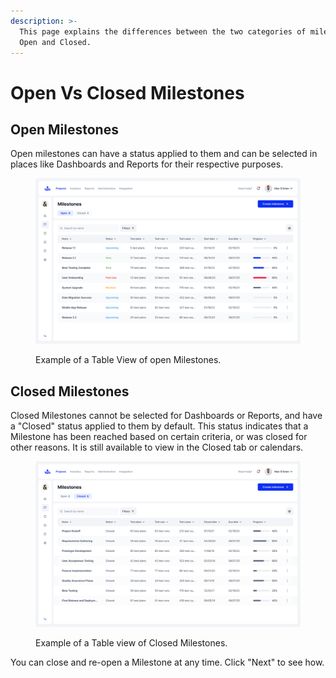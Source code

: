 ```yaml
---
description: >-
  This page explains the differences between the two categories of milestones:
  Open and Closed.
---
```


# Open Vs Closed Milestones

## Open Milestones

Open milestones can have a status applied to them and can be selected in places like Dashboards and Reports for their respective purposes.&#x20;

<figure><img src="../../../.gitbook/assets/296_Milestones 02_Milestones - Open - collapsed menu.png" alt=""><figcaption><p>Example of a Table View of open Milestones.</p></figcaption></figure>

## Closed Milestones

Closed Milestones cannot be selected for Dashboards or Reports, and have a "Closed" status applied to them by default. This status indicates that a Milestone has been reached based on certain criteria, or was closed for other reasons. It is still available to view in the Closed tab or calendars.

<figure><img src="../../../.gitbook/assets/298_Milestones 04_Milestones - Closed - collapsed menu.png" alt=""><figcaption><p>Example of a Table view of Closed Milestones.</p></figcaption></figure>

You can close and re-open a Milestone at any time. Click "Next" to see how.

